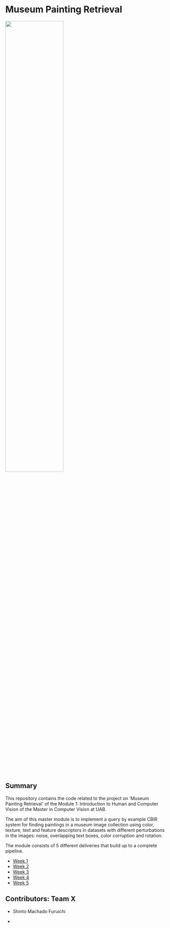 # Museum Painting Retrieval

<img src="museum_painting_retrieval.png" width=60%>

## Summary
This repository contains the code related to the project on 'Museum Painting Retrieval' of the Module 1: Introduction to Human and Computer Vision of the Master in Computer Vision at UAB. 

The aim of this master module is to implement a query by example CBIR system for finding paintings in a museum image collection using color, texture, text and feature descriptors in datasets with different perturbations in the images: noise, overlapping text boxes, color corruption and rotation.

The module consists of 5 different deliveries that build up to a complete pipeline.

* [Week 1](https://github.com/IanRiera/MCV-M1-Museum-Painting-Retrieval/tree/main/week1)
* [Week 2](https://github.com/IanRiera/MCV-M1-Museum-Painting-Retrieval/tree/main/week2)
* [Week 3](https://github.com/IanRiera/MCV-M1-Museum-Painting-Retrieval/tree/main/week3)
* [Week 4](https://github.com/IanRiera/MCV-M1-Museum-Painting-Retrieval/tree/main/week4)
* [Week 5](https://github.com/IanRiera/MCV-M1-Museum-Painting-Retrieval/tree/main/week5)

## Contributors: Team X
- Shinto Machado Furuichi 


- 
